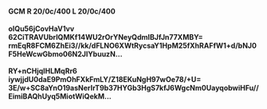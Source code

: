 #### GCM R 20/0c/400 L 20/0c/400
**oIQu56jCovHaV1vv**<br/>**62CiTRAVUbrIQMKf14WU2rOrYNeyQdmIBJfJn77XMBY=**<br/>**rmEqR8FCM6ZhEi3//kk/dFLNO6XWtRycsaY1HpM25fXhRAFfW1+d/bNJ0F5HeWcwGbmo06N2JIYbuuzN...**<br/><br/>
**RY+nCHjqIHLMqRr6**<br/>**iywjjdU0daE9PmOhFXkFmLY/Z18EKuNgH97wOe78/+U=**<br/>**3E/w+SC8aYnO19asNerIrT9b37HYGb3HgS7kfJ6WgcNm0UayqobwiHFu//EimiBAQhUyq5MiotWiQekM...**